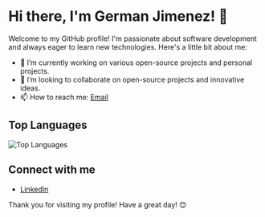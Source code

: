 # Hi there, I'm German Jimenez! 👋

Welcome to my GitHub profile! I'm passionate about software development and always eager to learn new technologies. Here's a little bit about me:

- 🔭 I’m currently working on various open-source projects and personal projects.
- 👯 I’m looking to collaborate on open-source projects and innovative ideas.
- 📫 How to reach me: [Email](mailto:germanjimenezz18@example.com)


## Top Languages

![Top Languages](https://github-readme-stats.vercel.app/api/top-langs/?username=germanjimenezz18&layout=compact&theme=radical)

## Connect with me
- [LinkedIn](https://www.linkedin.com/in/germanjimenezz18)


Thank you for visiting my profile! Have a great day! 😊
